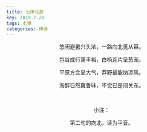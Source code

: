 ```yaml
---
title: 七律北游
key: 2019.7.28
tags: 七律
categories: 律诗
---
```


<p align="center">悠闲避暑兴头浓，一路向北觅从容。
</p>
<p align="center">包谷成行寓丰裕，白杨连片呈葱茏。
</p>
<p align="center">平原方会显大气，莽野最能纳凉风。
</p>
<p align="center">淘醉已然冀鲁味，不觉已是闯关东。
</p>
<p align="center"></br>
</p>
<p align="center">小注：
</p>
<p align="center">第二句的向北，读为平音。
</p>
<p align="center"></br>
</p>
